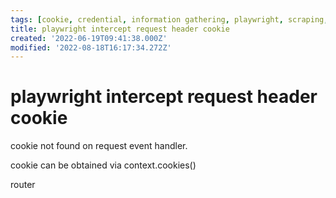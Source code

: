 ```yaml
---
tags: [cookie, credential, information gathering, playwright, scraping, stub, tips]
title: playwright intercept request header cookie
created: '2022-06-19T09:41:38.000Z'
modified: '2022-08-18T16:17:34.272Z'
---
```


# playwright intercept request header cookie

cookie not found on request event handler. 

cookie can be obtained via context.cookies()

router
